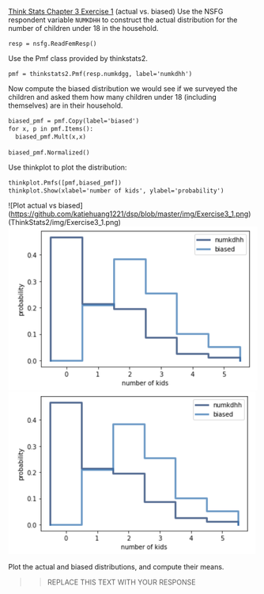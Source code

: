 [Think Stats Chapter 3 Exercise 1](http://greenteapress.com/thinkstats2/html/thinkstats2004.html#toc31) (actual vs. biased)
Use the NSFG respondent variable ```NUMKDHH``` to construct the actual distribution for the number of children under 18 in the household.
```
resp = nsfg.ReadFemResp()
```
Use the Pmf class provided by thinkstats2.
```
pmf = thinkstats2.Pmf(resp.numkdgg, label='numkdhh')
```

Now compute the biased distribution we would see if we surveyed the children and asked them how many children under 18 (including themselves) are in their household.
```
biased_pmf = pmf.Copy(label='biased')
for x, p in pmf.Items():
  biased_pmf.Mult(x,x)

biased_pmf.Normalized()
```


Use thinkplot to plot the distribution:
```
thinkplot.Pmfs([pmf,biased_pmf])
thinkplot.Show(xlabel='number of kids', ylabel='probability')
```
![Plot actual vs biased] (https://github.com/katiehuang1221/dsp/blob/master/img/Exercise3_1.png)
(ThinkStats2/img/Exercise3_1.png)
![Plot actual vs biased](https://github.com/katiehuang1221/dsp/blob/master/img/Exercise3_1.png)
<img src="https://github.com/katiehuang1221/dsp/blob/master/img/Exercise3_1.png" width=500>


Plot the actual and biased distributions, and compute their means.

>> REPLACE THIS TEXT WITH YOUR RESPONSE
